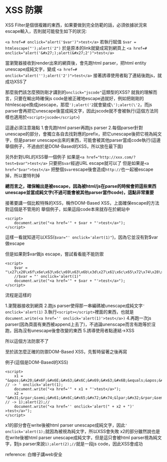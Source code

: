 # XSS 防禦

XSS Filter是個很複雜的東西，如果要做到完全防範的話，必須依據狀況來escape輸入，否則就可能發生如下的狀況:

`<a href=# onclick="alert('$var')">test</a>`
若執行賦值 `$var = htmlescape("');alert('2")`
於是原本的link就變成寫到網頁上
`<a href=# onclick="alert('&#x27;);alert(&#x27;2')">test</a>`

當瀏覽器接收到render出來的網頁後，會先跑html parser，把html entity unescape成純文字，變成
`<a href=# onclick="alert('');alert('2')">test</a>`
接著誘導使用者點了連結後跑js，就成功XSS了


那麼我們該怎麼預防剛才講到的`onclick="jscode"`這類型的XSS?
就我的理解而言，只要在輸出時確保js code是被正確地escape過就好，例如把剛剛的htmlescape換成jsescape，那麼`');alert('2`就會變成`\');alert(\'2`，而js parser會再把它unescape後當成純文字，因此jscode就不會被執行(這個方法同樣也適用於`<script>jscode</script>`) 

這邊必須注意幾點
1.會先跑html parser再跑js parser
2.每個parser針對unescape的部分，會獨立各自去找對應的prefix，把它unescape後把它視為純文字，但是parser unescape出來的東西，可能會被其他parser當成code執行(這邊舉個例子，不過由於是DOM-Based的XSS，所以放在最下面)

另外針對URL的XSS舉一個例子
如果是`<a href="http://xxx.com/?test=$var">test</a>`
只要把`$var`經過URL escape就可以了
但是如果是`<a href="$var">test</a>`
把整個`$var`escape後會造成`http://`也一起被escape掉，所以要特判掉

**總而言之，確保輸出是被escape，因為被html/js在parse的時候會把這些東西unescape並當成純文字(不過可能會被其他parser當作code)，這點非常重要**

接著要講一個比較特殊的XSS，稱作DOM-Based XSS，上面確保escape的方法對這個是不管用的
舉個例子，如果這段code本來就存在於網站中
```
<script>
    document.write("<a href='" + $var + "'>test</a>");
</script>
```
這樣一看就知道可以XSS(`$var="' onclick='alert(1)"`)，因為它並沒有對$var做escape

但是如果對$var做js escape，嘗試看看能不能防禦
```
<script>
    $var = "\x27\x20\x6f\x6e\x63\x6c\x69\x63\x6b\x3d\x27\x61\x6c\x65\x72\x74\x28\x31\x29"; 
    //$var = "' onclick='alert(1)"
    document.write("<a href='" + $var + "'>test</a>");
</script>
```
流程是這樣的 

1.瀏覽器接收到網頁
2.跑js parser使得那一串編碼被unescape成純文字`' onclick='alert(1)`
3.執行`<script></script>`裡面的東西，也就是`document.write(<a href='' onclick='alert(1)'>test</a>)`
4.再跑一次js parser(因為頁面有東西被append上去了)，不過論unenscape而言有跑等於沒跑，因為沒有unescape後會改變的東西
5.誘導使用者點連結->XSS

所以這個方法防禦不了

至於該怎麼正確的防禦DOM-Based XSS，先暫時留著之後再寫

<!--

在這裡整理一下DOM-Based XSS的正確防禦方法:

1.如果`document.write($XSS)`裡的XSS是利用event或是script標籤，就對`$XSS`做jsencode
2.如果`document.write($XSS)`裡的XSS是利用event或是script標籤，就對`$XSS`做html encode
p.s `$XSS`可控，攻擊者可以決定要用1還是2，我們也可以根據攻擊者的方法來進行相對應的防禦
-->



例子(這個是DOM-Based的XSS)

```
<script>
    x1 = "&apos;&#x20;&#x6F;&#x6E;&#x63;&#x6C;&#x69;&#x63;&#x6B;&equals;&apos;&#x61;&#x6C;&#x65;&#x72;&#x74;&lpar;&#x31;&rpar;&semi;"  // -> ' onclick='alert(1);
    document.write("<a href='" + x1 + "'>test</a>");
    x2 = "&#x31;&rpar;&semi;&#x61;&#x6C;&#x65;&#x72;&#x74;&lpar;&#x32;&rpar;&semi;&sol;&sol;" // -> 1);alert(2);//
    document.write("<a href='' onclick='alert(" + x2 + ")' >test</a>");
</script>
```

x1的部分會在write後被html parser unescape成純文字，因此`' onclick='alert(1);`就因為被視為純文字，所以XSS會失敗
x2的部分雖然說也是在write後被html parser unescape成純文字，但是這只會被html parser視為純文字，對js parser來說`1);alert(2);//`就是一段js code，因此XSS會成功


reference: 白帽子講web安全
